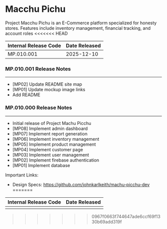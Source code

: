 # Macchu Pichu

Project Macchu Pichu is an E-Commerce platform specialized for honesty stores. Features include inventory management, financial tracking, and account roles
<<<<<<< HEAD

| **Internal Release Code** | **Date Released** |
| ------------------------- | ----------------- |
| MP.010.001                | 2025-12-10        |

### MP.010.001 Release Notes

---

- [MP02] Update README site map
- [MP01] Update mockup image links
- Add README

### MP.010.000 Release Notes

---

- Initial release of Project Machu Picchu
- [MP08] Implement admin dashboard
- [MP07] Implement report generation
- [MP06] Implement inventory management
- [MP05] Implement product management
- [MP04] Implement customer page
- [MP03] Implement user management
- [MP02] Implement firebase authentication
- [MP01] Implement database

Important Links:

- Design Specs: https://github.com/johnkarlkeith/machu-picchu-dev
=======

| **Internal Release Code** | **Date Released** |
| ------------------------- | ----------------- |
|                           |                   |
>>>>>>> 0967f0663f744647ade6ccf69f1330b69add319f
